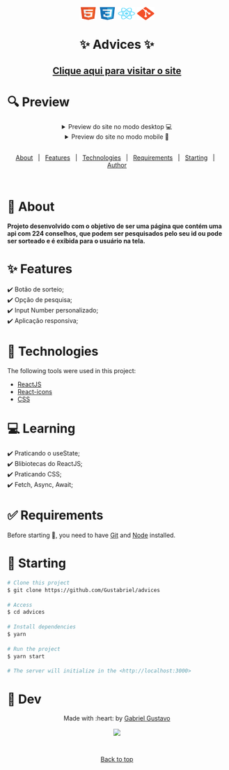 &#xa0;
<div style="display: inline_block" align="center"><br>
  <img align="center" alt="GG-HTML" height="30" width="40" src="https://raw.githubusercontent.com/devicons/devicon/master/icons/html5/html5-original.svg">
  <img align="center" alt="GG-CSS" height="30" width="40" src="https://raw.githubusercontent.com/devicons/devicon/master/icons/css3/css3-original.svg">
  <img align="center" alt="GG-REACT" height="30" width="40" src="https://raw.githubusercontent.com/devicons/devicon/master/icons/react/react-original.svg">
  <img align="center" alt="GG-Git" height="30" width="40" src="https://raw.githubusercontent.com/devicons/devicon/master/icons/git/git-original.svg">
</div>

<h1 align="center">&#x2728 Advices &#x2728</h1>

## <a target="_blank" href="https://tangerine-lily-1fe723.netlify.app/"  ><p align="center">Clique aqui para visitar o site<p></a>
</div>



# :mag: Preview


<details close align="center">
  <summary> 
     Preview do site no modo desktop 💻
  </summary>
   <h1 style="margin: auto">
   <img src="design/desktop-preview.png">
   </h1>
</details>

<details close align="center">
  <summary> 
     Preview do site no modo mobile 📱
  </summary>
   <h1 style="margin: auto">
   <img src="design/mobile-preview.png">
   </h1>
</details>

<br>
<p align="center">
  <a href="#dart-about">About</a> &#xa0; | &#xa0; 
  <a href="#sparkles-features">Features</a> &#xa0; | &#xa0;
  <a href="#rocket-technologies">Technologies</a> &#xa0; | &#xa0;
  <a href="#white_check_mark-requirements">Requirements</a> &#xa0; | &#xa0;
  <a href="#checkered_flag-starting">Starting</a> &#xa0; | &#xa0;
  <a href="https://github.com/Gustabriel" target="_blank">Author</a>
</p>

<br>

# :dart: About #

####  Projeto desenvolvido com o objetivo de ser uma página que contém uma api com 224 conselhos, que podem ser pesquisados pelo seu id ou pode ser sorteado e é exibida para o usuário na tela.

# :sparkles: Features #

:heavy_check_mark: Botão de sorteio;\
:heavy_check_mark: Opção de pesquisa;\
:heavy_check_mark: Input Number personalizado;\
:heavy_check_mark: Aplicação responsiva;


# :rocket: Technologies #

The following tools were used in this project:

- [ReactJS](https://pt-br.reactjs.org/)
- [React-icons](https://react-icons.github.io/react-icons/)
- [CSS](https://www.w3schools.com/css/default.asp)

# :computer: Learning #

:heavy_check_mark: Praticando o useState;\
:heavy_check_mark: Blibiotecas do ReactJS;\
:heavy_check_mark: Praticando CSS;\
:heavy_check_mark: Fetch, Async, Await;

# :white_check_mark: Requirements #

Before starting :checkered_flag:, you need to have [Git](https://git-scm.com) and [Node](https://nodejs.org/en/) installed.

# :checkered_flag: Starting #

```bash
# Clone this project
$ git clone https://github.com/Gustabriel/advices

# Access
$ cd advices

# Install dependencies
$ yarn

# Run the project
$ yarn start

# The server will initialize in the <http://localhost:3000>
```

# :memo: Dev #

<p align="center"> Made with :heart: by <a href="https://github.com/Gustabriel" target="_blank">Gabriel Gustavo</a></p>

<p align="center"><img src="https://avatars.githubusercontent.com/u/85717855?s=400&u=eb9eb69d2a588aaf51b2a2ec45bb9081f8eceadf&v=4" width="250px" align="center"></p>



&#xa0;

<p  align="center" ><a href="#top">Back to top</a></p>
